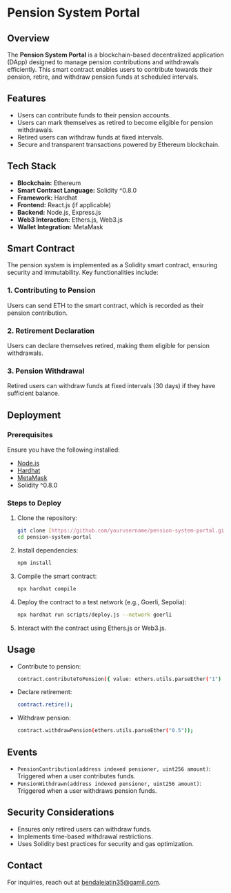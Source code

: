 # Pension System Portal

## Overview
The **Pension System Portal** is a blockchain-based decentralized application (DApp) designed to manage pension contributions and withdrawals efficiently. This smart contract enables users to contribute towards their pension, retire, and withdraw pension funds at scheduled intervals.

## Features
- Users can contribute funds to their pension accounts.
- Users can mark themselves as retired to become eligible for pension withdrawals.
- Retired users can withdraw funds at fixed intervals.
- Secure and transparent transactions powered by Ethereum blockchain.

## Tech Stack
- **Blockchain:** Ethereum
- **Smart Contract Language:** Solidity ^0.8.0
- **Framework:** Hardhat
- **Frontend:** React.js (if applicable)
- **Backend:** Node.js, Express.js
- **Web3 Interaction:** Ethers.js, Web3.js
- **Wallet Integration:** MetaMask

## Smart Contract
The pension system is implemented as a Solidity smart contract, ensuring security and immutability. Key functionalities include:

### 1. **Contributing to Pension**
Users can send ETH to the smart contract, which is recorded as their pension contribution.

### 2. **Retirement Declaration**
Users can declare themselves retired, making them eligible for pension withdrawals.

### 3. **Pension Withdrawal**
Retired users can withdraw funds at fixed intervals (30 days) if they have sufficient balance.

## Deployment
### Prerequisites
Ensure you have the following installed:
- [Node.js](https://nodejs.org/)
- [Hardhat](https://hardhat.org/)
- [MetaMask](https://metamask.io/)
- Solidity ^0.8.0

### Steps to Deploy
1. Clone the repository:
   ```sh
   git clone [https://github.com/yourusername/pension-system-portal.git](https://github.com/bendalejatin/BlockChain_Project.git)
   cd pension-system-portal
   ```
2. Install dependencies:
   ```sh
   npm install
   ```
3. Compile the smart contract:
   ```sh
   npx hardhat compile
   ```
4. Deploy the contract to a test network (e.g., Goerli, Sepolia):
   ```sh
   npx hardhat run scripts/deploy.js --network goerli
   ```
5. Interact with the contract using Ethers.js or Web3.js.

## Usage
- Contribute to pension:
  ```sh
  contract.contributeToPension({ value: ethers.utils.parseEther("1") });
  ```
- Declare retirement:
  ```sh
  contract.retire();
  ```
- Withdraw pension:
  ```sh
  contract.withdrawPension(ethers.utils.parseEther("0.5"));
  ```

## Events
- `PensionContribution(address indexed pensioner, uint256 amount)`: Triggered when a user contributes funds.
- `PensionWithdrawn(address indexed pensioner, uint256 amount)`: Triggered when a user withdraws pension funds.

## Security Considerations
- Ensures only retired users can withdraw funds.
- Implements time-based withdrawal restrictions.
- Uses Solidity best practices for security and gas optimization.

## Contact
For inquiries, reach out at [bendalejatin35@gamil.com](mailto:bendalejatin35@gamil.com).

